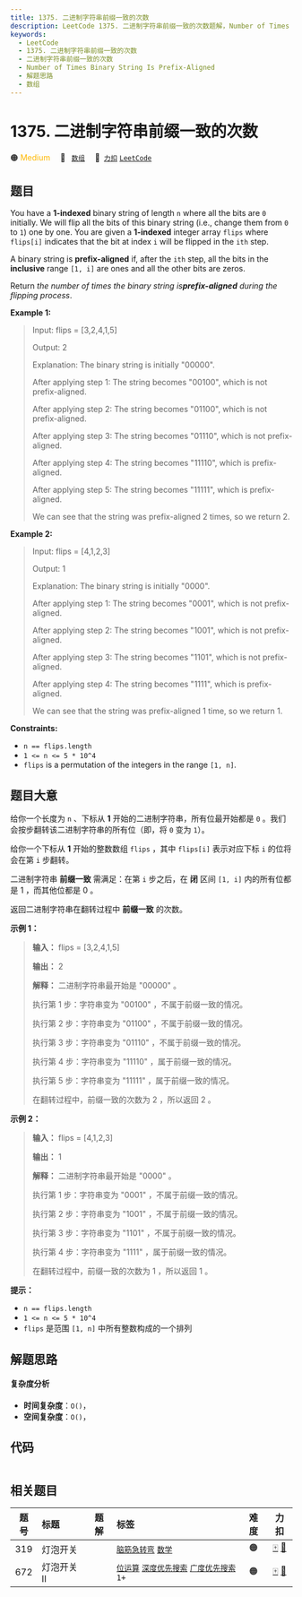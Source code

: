 ```yaml
---
title: 1375. 二进制字符串前缀一致的次数
description: LeetCode 1375. 二进制字符串前缀一致的次数题解，Number of Times Binary String Is Prefix-Aligned，包含解题思路、复杂度分析以及完整的 JavaScript 代码实现。
keywords:
  - LeetCode
  - 1375. 二进制字符串前缀一致的次数
  - 二进制字符串前缀一致的次数
  - Number of Times Binary String Is Prefix-Aligned
  - 解题思路
  - 数组
---
```


# 1375. 二进制字符串前缀一致的次数

🟠 <font color=#ffb800>Medium</font>&emsp; 🔖&ensp; [`数组`](/tag/array.md)&emsp; 🔗&ensp;[`力扣`](https://leetcode.cn/problems/number-of-times-binary-string-is-prefix-aligned) [`LeetCode`](https://leetcode.com/problems/number-of-times-binary-string-is-prefix-aligned)

## 题目

You have a **1-indexed** binary string of length `n` where all the bits are
`0` initially. We will flip all the bits of this binary string (i.e., change
them from `0` to `1`) one by one. You are given a **1-indexed** integer array
`flips` where `flips[i]` indicates that the bit at index `i` will be flipped
in the `ith` step.

A binary string is **prefix-aligned** if, after the `ith` step, all the bits
in the **inclusive** range `[1, i]` are ones and all the other bits are zeros.

Return _the number of times the binary string is**prefix-aligned** during the
flipping process_.



**Example 1:**

> Input: flips = [3,2,4,1,5]
> 
> Output: 2
> 
> Explanation: The binary string is initially "00000".
> 
> After applying step 1: The string becomes "00100", which is not prefix-aligned.
> 
> After applying step 2: The string becomes "01100", which is not prefix-aligned.
> 
> After applying step 3: The string becomes "01110", which is not prefix-aligned.
> 
> After applying step 4: The string becomes "11110", which is prefix-aligned.
> 
> After applying step 5: The string becomes "11111", which is prefix-aligned.
> 
> We can see that the string was prefix-aligned 2 times, so we return 2.

**Example 2:**

> Input: flips = [4,1,2,3]
> 
> Output: 1
> 
> Explanation: The binary string is initially "0000".
> 
> After applying step 1: The string becomes "0001", which is not prefix-aligned.
> 
> After applying step 2: The string becomes "1001", which is not prefix-aligned.
> 
> After applying step 3: The string becomes "1101", which is not prefix-aligned.
> 
> After applying step 4: The string becomes "1111", which is prefix-aligned.
> 
> We can see that the string was prefix-aligned 1 time, so we return 1.

**Constraints:**

  * `n == flips.length`
  * `1 <= n <= 5 * 10^4`
  * `flips` is a permutation of the integers in the range `[1, n]`.


## 题目大意

给你一个长度为 `n` 、下标从 **1** 开始的二进制字符串，所有位最开始都是 `0` 。我们会按步翻转该二进制字符串的所有位（即，将 `0` 变为
`1`）。

给你一个下标从 **1** 开始的整数数组 `flips` ，其中 `flips[i]` 表示对应下标 `i` 的位将会在第 `i` 步翻转。

二进制字符串 **前缀一致** 需满足：在第 `i` 步之后，在 **闭** 区间 `[1, i]` 内的所有位都是 1 ，而其他位都是 0 。

返回二进制字符串在翻转过程中 **前缀一致** 的次数。



**示例 1：**

> 
> 
> 
> 
> 
> **输入：** flips = [3,2,4,1,5]
> 
> **输出：** 2
> 
> **解释：** 二进制字符串最开始是 "00000" 。
> 
> 执行第 1 步：字符串变为 "00100" ，不属于前缀一致的情况。
> 
> 执行第 2 步：字符串变为 "01100" ，不属于前缀一致的情况。
> 
> 执行第 3 步：字符串变为 "01110" ，不属于前缀一致的情况。
> 
> 执行第 4 步：字符串变为 "11110" ，属于前缀一致的情况。
> 
> 执行第 5 步：字符串变为 "11111" ，属于前缀一致的情况。
> 
> 在翻转过程中，前缀一致的次数为 2 ，所以返回 2 。
> 
> 

**示例 2：**

> 
> 
> 
> 
> 
> **输入：** flips = [4,1,2,3]
> 
> **输出：** 1
> 
> **解释：** 二进制字符串最开始是 "0000" 。
> 
> 执行第 1 步：字符串变为 "0001" ，不属于前缀一致的情况。
> 
> 执行第 2 步：字符串变为 "1001" ，不属于前缀一致的情况。
> 
> 执行第 3 步：字符串变为 "1101" ，不属于前缀一致的情况。
> 
> 执行第 4 步：字符串变为 "1111" ，属于前缀一致的情况。
> 
> 在翻转过程中，前缀一致的次数为 1 ，所以返回 1 。



**提示：**

  * `n == flips.length`
  * `1 <= n <= 5 * 10^4`
  * `flips` 是范围 `[1, n]` 中所有整数构成的一个排列


## 解题思路

#### 复杂度分析

- **时间复杂度**：`O()`，
- **空间复杂度**：`O()`，

## 代码

```javascript

```

## 相关题目

<!-- prettier-ignore -->
| 题号 | 标题 | 题解 | 标签 | 难度 | 力扣 |
| :------: | :------ | :------: | :------ | :------: | :------: |
| 319 | 灯泡开关 |  |  [`脑筋急转弯`](/tag/brainteaser.md) [`数学`](/tag/math.md) | 🟠 | [🀄️](https://leetcode.cn/problems/bulb-switcher) [🔗](https://leetcode.com/problems/bulb-switcher) |
| 672 | 灯泡开关 Ⅱ |  |  [`位运算`](/tag/bit-manipulation.md) [`深度优先搜索`](/tag/depth-first-search.md) [`广度优先搜索`](/tag/breadth-first-search.md) `1+` | 🟠 | [🀄️](https://leetcode.cn/problems/bulb-switcher-ii) [🔗](https://leetcode.com/problems/bulb-switcher-ii) |